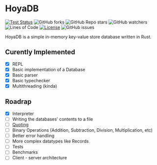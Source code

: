 # HoyaDB
[![Test Status](https://github.com/lunandd/hoya_db/workflows/Rust/badge.svg?event=push)](https://github.com/Pavlos-Efstathiou/firework_lang/actions)
![GitHub forks](https://img.shields.io/github/forks/lunandd/hoya_db)
![GitHub Repo stars](https://img.shields.io/github/stars/lunandd/hoya_db)
![GitHub watchers](https://img.shields.io/github/watchers/lunandd/hoya_db)
![Lines of Code](https://tokei.rs/b1/github/Pavlos-Efstathiou/firework_lang)
[![License](https://img.shields.io/badge/License-BSD_3--Clause-blue.svg)](https://opensource.org/licenses/BSD-3-Clause)
![GitHub issues](https://img.shields.io/github/issues/lunandd/hoya_db)

HoyaDB is a simple in-memory key-value store database written in Rust.

## Curently Implemented
- [x] REPL
- [x] Basic implementation of a Database
- [x] Basic parser
- [x] Basic typechecker
- [x] Multithreading (kinda)

## Roadrap
- [x] Interpreter
- [ ] Writing the databases' contents to a file
- [ ] [Quoting](https://www.gnu.org/software/emacs/manual/html_node/elisp/Quoting.html)
- [ ] Binary Operations (Addition, Subtraction, Division, Multiplication, etc)
- [ ] Better error handling
- [ ] More complex datatypes like Records
- [ ] Tests
- [ ] Benchmarks
- [ ] Client - server architecture
